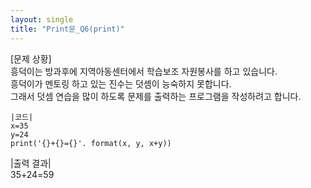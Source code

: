 ```yaml
---
layout: single
title: "Print문_Q6(print)"
---
```


[문제 상황]<br>
흥덕이는 방과후에 지역아동센터에서 학습보조 자원봉사를 하고 있습니다.<br>
흥덕이가 멘토링 하고 있는 진수는 덧셈이 능숙하지 못합니다.<br>
그래서 덧셈 연습을 많이 하도록 문제를 출력하는 프로그램을 작성하려고 합니다.

~~~
|코드|
x=35
y=24
print('{}+{}={}'. format(x, y, x+y))
~~~

|출력 결과|<br>
35+24=59
